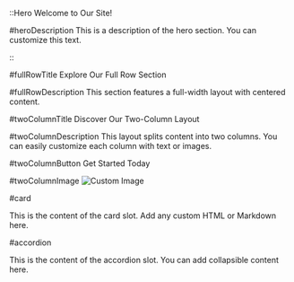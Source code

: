 ::Hero
Welcome to Our Site!

#heroDescription
This is a description of the hero section. You can customize this text.

::

#fullRowTitle
Explore Our Full Row Section

#fullRowDescription
This section features a full-width layout with centered content.

#twoColumnTitle
Discover Our Two-Column Layout

#twoColumnDescription
This layout splits content into two columns. You can easily customize each column with text or images.

#twoColumnButton
Get Started Today

#twoColumnImage
![Custom Image](https://via.placeholder.com/300)

#card
<CustomCard>
  <p>This is the content of the card slot. Add any custom HTML or Markdown here.</p>
</CustomCard>

#accordion
<CustomAccordion>
  <p>This is the content of the accordion slot. You can add collapsible content here.</p>
</CustomAccordion>